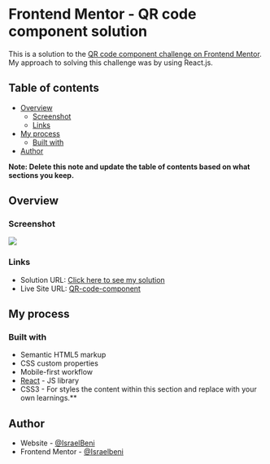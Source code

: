 # Frontend Mentor - QR code component solution

This is a solution to the [QR code component challenge on Frontend Mentor](https://www.frontendmentor.io/challenges/qr-code-component-iux_sIO_H). My approach to solving this challenge was by using React.js.

## Table of contents

- [Overview](#overview)
  - [Screenshot](#screenshot)
  - [Links](#links)
- [My process](#my-process)
  - [Built with](#built-with)
- [Author](#author)

**Note: Delete this note and update the table of contents based on what sections you keep.**

## Overview

### Screenshot

![](./src/images/qr-dtp-screenshot.png)

### Links

- Solution URL: [Click here to see my solution](https://www.frontendmentor.io/challenges/qr-code-component-iux_sIO_H/hub/qr-code-component-55g6aXv21)
- Live Site URL: [QR-code-component](https://israel-beni.github.io/QR-code-component/)

## My process

### Built with

- Semantic HTML5 markup
- CSS custom properties
- Mobile-first workflow
- [React](https://reactjs.org/) - JS library
- CSS3 - For styles
 the content within this section and replace with your own learnings.**

## Author

- Website - [@IsraelBeni](https://www.github.com/israel-beni)
- Frontend Mentor - [@Israelbeni](https://www.frontendmentor.io/profile/yourusername)
